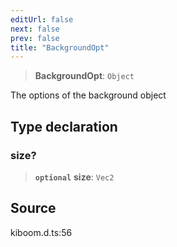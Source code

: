```yaml
---
editUrl: false
next: false
prev: false
title: "BackgroundOpt"
---
```


> **BackgroundOpt**: `Object`

The options of the background object

## Type declaration

### size?

> **`optional`** **size**: `Vec2`

## Source

kiboom.d.ts:56
